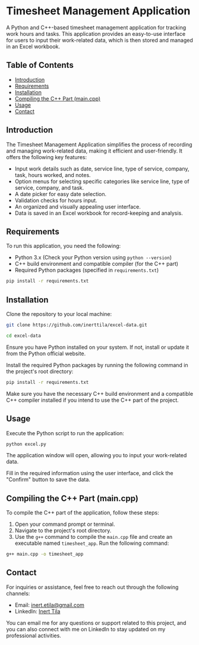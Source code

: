 # Timesheet Management Application

A Python and C++-based timesheet management application for tracking work hours and tasks. This application provides an easy-to-use interface for users to input their work-related data, which is then stored and managed in an Excel workbook.

## Table of Contents
- [Introduction](#introduction)
- [Requirements](#requirements)
- [Installation](#installation)
- [Compiling the C++ Part (main.cpp)](#compiling-the-c-part-maincpp)
- [Usage](#usage)
- [Contact](#contact)
  
## Introduction

The Timesheet Management Application simplifies the process of recording and managing work-related data, making it efficient and user-friendly. It offers the following key features:

- Input work details such as date, service line, type of service, company, task, hours worked, and notes.
- Option menus for selecting specific categories like service line, type of service, company, and task.
- A date picker for easy date selection.
- Validation checks for hours input.
- An organized and visually appealing user interface.
- Data is saved in an Excel workbook for record-keeping and analysis.

## Requirements

To run this application, you need the following:

- Python 3.x (Check your Python version using `python --version`)
- C++ build environment and compatible compiler (for the C++ part)
- Required Python packages (specified in `requirements.txt`)
  
```bash
pip install -r requirements.txt
```

## Installation

Clone the repository to your local machine:

```bash
git clone https://github.com/inerttila/excel-data.git
```
```bash
cd excel-data
```
Ensure you have Python installed on your system. If not, install or update it from the Python official website.

Install the required Python packages by running the following command in the project's root directory:
```bash
pip install -r requirements.txt
```
Make sure you have the necessary C++ build environment and a compatible C++ compiler installed if you intend to use the C++ part of the project.

## Usage
Execute the Python script to run the application:
```bash
python excel.py
```
The application window will open, allowing you to input your work-related data.

Fill in the required information using the user interface, and click the "Confirm" button to save the data.

## Compiling the C++ Part (main.cpp)

To compile the C++ part of the application, follow these steps:

1. Open your command prompt or terminal.
2. Navigate to the project's root directory.
3. Use the `g++` command to compile the `main.cpp` file and create an executable named `timesheet_app`. Run the following command:

```bash
g++ main.cpp -o timesheet_app
```
## Contact

For inquiries or assistance, feel free to reach out through the following channels:

- Email: [inert.etila@gmail.com](mailto:inert.etila@gmail.com)
- LinkedIn: [Inert Tila](https://al.linkedin.com/in/inerttila)

You can email me for any questions or support related to this project, and you can also connect with me on LinkedIn to stay updated on my professional activities.
